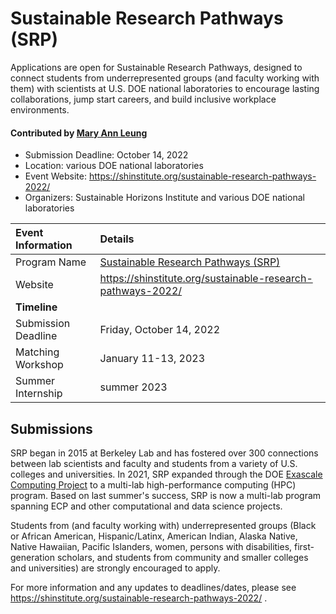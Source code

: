 # Sustainable Research Pathways (SRP)

<!-- deck text start -->
Applications are open for Sustainable Research Pathways, designed to connect students from underrepresented groups (and faculty working with them) with scientists at U.S. DOE national laboratories to encourage lasting collaborations, jump start careers, and build inclusive workplace environments.  
<!-- deck text end -->

#### Contributed by [Mary Ann Leung](https://github.com/maleung)

- Submission Deadline: October 14, 2022 
- Location: various DOE national laboratories
- Event Website: https://shinstitute.org/sustainable-research-pathways-2022/
- Organizers: Sustainable Horizons Institute and various DOE national laboratories

			  
Event Information | Details
:--- | :---			   
Program Name | [Sustainable Research Pathways (SRP)](https://shinstitute.org/sustainable-research-pathways-2022/)
Website | https://shinstitute.org/sustainable-research-pathways-2022/
**Timeline** |
Submission Deadline | Friday, October 14, 2022 
Matching Workshop | January 11-13, 2023
Summer Internship | summer 2023


## Submissions

SRP began in 2015 at Berkeley Lab and has fostered over 300 connections between lab scientists and faculty and students from a variety of U.S. colleges and universities.  In 2021, SRP expanded through the DOE [Exascale Computing Project](https://www.exascaleproject.org) to a multi-lab high-performance computing (HPC) program.  Based on last summer's success, SRP is now a multi-lab program spanning ECP and other computational and data science projects.  
  
Students from (and faculty working with) underrepresented groups (Black or African American, Hispanic/Latinx, American Indian, Alaska Native, Native Hawaiian, Pacific Islanders, women, persons with disabilities, first-generation scholars, and students from community and smaller colleges and universities) are strongly encouraged to apply.

For more information and any updates to deadlines/dates, please see https://shinstitute.org/sustainable-research-pathways-2022/ .

<!---
Publish: yes
Pinned: no
Topics: Projects and organizations, inclusivity
RSS update: 2022-09-29
--->

